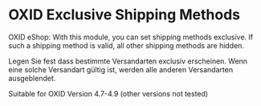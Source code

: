 ﻿OXID Exclusive Shipping Methods
===============================

OXID eShop: With this module, you can set shipping methods exclusive. If such a shipping method is valid, all other shipping methods are hidden.

Legen Sie fest dass bestimmte Versandarten exclusiv erscheinen. Wenn eine solche Versandart gültig ist, werden alle anderen Versandarten ausgeblendet.

Suitable for OXID Version 4.7-4.9 (other versions not tested)